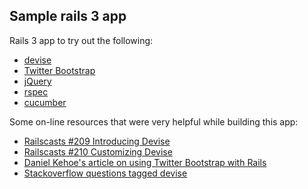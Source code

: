 ## Sample rails 3 app

Rails 3 app to try out the following:

* [devise](https://github.com/plataformatec/devise)
* [Twitter Bootstrap](http://twitter.github.com/bootstrap/)
* [jQuery](http://jquery.com/)
* [rspec](http://rspec.info/)
* [cucumber](http://cukes.info/)

Some on-line resources that were very helpful while building this app:

* [Railscasts #209 Introducing Devise](http://railscasts.com/episodes/209-introducing-devise)
* [Railscasts #210 Customizing Devise](http://railscasts.com/episodes/210-customizing-devise)
* [Daniel Kehoe's article on using Twitter Bootstrap with Rails](http://railsapps.github.com/twitter-bootstrap-rails.html)
* [Stackoverflow questions tagged devise](http://stackoverflow.com/search?q=devise)


